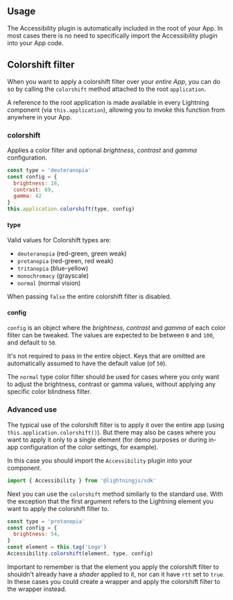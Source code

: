 ## Usage

The Accessibility plugin is automatically included in the root of your App. In most cases there is no need to specifically import the Accessibility plugin into your App code.

## Colorshift filter

When you want to apply a colorshift filter over your _entire App_, you can do so by calling the
`colorshift` method attached to the root `application`.

A reference to the root application is made available in every Lightning component (via `this.application`), allowing you to invoke this function from anywhere in your App.

### colorshift

Applies a color filter and optional _brightness_, _contrast_ and _gamma_ configuration.

```js
const type = 'deuteranopia'
const config = {
  brightness: 18,
  contrast: 69,
  gamma: 42
}
this.application.colorshift(type, config)
```

#### type

Valid values for Colorshift types are:

- `deuteranopia` (red-green, green weak)
- `protanopia` (red-green, red weak)
- `tritanopia` (blue-yellow)
- `monochromacy` (grayscale)
- `normal` (normal vision)

When passing `false` the entire colorshift filter is disabled.

#### config

`config` is an object where the _brightness_, _contrast_ and _gamma_ of each color filter can be tweaked. The values are expected to be between `0` and `100`, and default to `50`.

It's not required to pass in the entire object. Keys that are omitted are automatically assumed to have the default value (of `50`).

The `normal` type color filter should be used for cases where you only want to adjust the brightness, contrast or gamma values, without applying any specific color blindness filter.


### Advanced use

The typical use of the colorshift filter is to apply it over the entire app (using `this.application.colorshift()`). But there may also be cases where you want to apply it only to a single element (for demo purposes or during in-app configuration of the color settings, for example).

In this case you should import the `Accessibility` plugin into your component.

```js
import { Accessibility } from '@lightningjs/sdk'
```

Next you can use the `colorshift` method similarly to the standard use. With the exception that the first argument refers to the Lightning element you want to apply the colorshift filter to.

```js
const type = 'protanopia'
const config = {
  brightness: 54,
}
const element = this.tag('Logo')
Accessibility.colorshift(element, type, config)
```

Important to remember is that the element you apply the colorshift filter to shouldn't already have a _shader_ applied to it, nor can it have `rtt` set to `true`. In these cases you could create a wrapper and apply the colorshift filter to the wrapper instead.

<!--
Todo

### Colorshift configuration UX

To make it as easy as possible to make your App colorblindness friendly, we have made available a standard importable [UI component](...) to set and configure the colorshift settings for your App.

Feel free to use this UI component directly inside your App. Or use it as inspiration to build your own configuration screen.

-->
